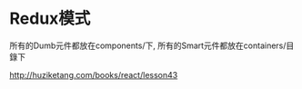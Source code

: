 # Redux模式

所有的Dumb元件都放在components/下, 所有的Smart元件都放在containers/目錄下

http://huziketang.com/books/react/lesson43